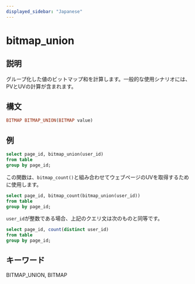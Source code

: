 ```yaml
---
displayed_sidebar: "Japanese"
---
```


# bitmap_union

## 説明

グループ化した値のビットマップ和を計算します。一般的な使用シナリオには、PVとUVの計算が含まれます。

## 構文

```Haskell
BITMAP BITMAP_UNION(BITMAP value)
```

## 例

```sql
select page_id, bitmap_union(user_id)
from table
group by page_id;
```

この関数は、`bitmap_count()`と組み合わせてウェブページのUVを取得するために使用します。

```sql
select page_id, bitmap_count(bitmap_union(user_id))
from table
group by page_id;
```

`user_id`が整数である場合、上記のクエリ文は次のものと同等です。

```sql
select page_id, count(distinct user_id)
from table
group by page_id;
```

## キーワード

BITMAP_UNION, BITMAP